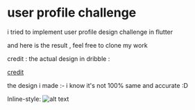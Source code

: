 # user profile challenge 

i tried to implement user profile design challenge in flutter 

and here is the result , feel free to clone my work 

credit : the actual design in dribble :


[credit](https://dribbble.com/shots/3265823-Designplanner-Application)


the design i made :- 
i know it's not 100% same and accurate :D  

Inline-style: 
![alt text](https://github.com/abodrak/userprofileChallenge/blob/master/assets/Screen%20Shot%202019-06-10%20at%204.07.40%20PM.png "Logo Title Text 1")

